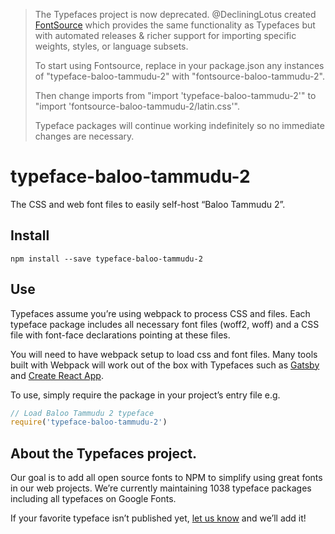 >The Typefaces project is now deprecated. @DecliningLotus created
[FontSource](https://github.com/fontsource/fontsource) which provides the
same functionality as Typefaces but with automated releases & richer
support for importing specific weights, styles, or language subsets.
>
>To start using Fontsource, replace in your package.json any instances of
"typeface-baloo-tammudu-2" with "fontsource-baloo-tammudu-2".
>
> Then change imports from "import 'typeface-baloo-tammudu-2'" to "import 'fontsource-baloo-tammudu-2/latin.css'".
>
>Typeface packages will continue working indefinitely so no immediate
>changes are necessary.

# typeface-baloo-tammudu-2

The CSS and web font files to easily self-host “Baloo Tammudu 2”.

## Install

`npm install --save typeface-baloo-tammudu-2`

## Use

Typefaces assume you’re using webpack to process CSS and files. Each typeface
package includes all necessary font files (woff2, woff) and a CSS file with
font-face declarations pointing at these files.

You will need to have webpack setup to load css and font files. Many tools built
with Webpack will work out of the box with Typefaces such as [Gatsby](https://github.com/gatsbyjs/gatsby)
and [Create React App](https://github.com/facebookincubator/create-react-app).

To use, simply require the package in your project’s entry file e.g.

```javascript
// Load Baloo Tammudu 2 typeface
require('typeface-baloo-tammudu-2')
```

## About the Typefaces project.

Our goal is to add all open source fonts to NPM to simplify using great fonts in
our web projects. We’re currently maintaining 1038 typeface packages
including all typefaces on Google Fonts.

If your favorite typeface isn’t published yet, [let us know](https://github.com/KyleAMathews/typefaces)
and we’ll add it!
